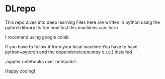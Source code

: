 # DLrepo
This repo dives into deep learning 
Files here are written in python using the pytorch library
Its fun how fast this machines can learn

I recomend using google colab

If you have to follow it from your local machine
You have to have python+pytorch and the dependencies(numpy e.t.c.) installed

Jupyter notebooks over notepads!.

Happy coding!

